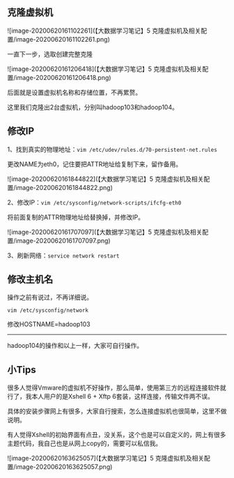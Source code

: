 ##  克隆虚拟机

![image-20200620161102261](【大数据学习笔记】5 克隆虚拟机及相关配置/image-20200620161102261.png)

一直下一步，选取创建完整克隆

![image-20200620161206418](【大数据学习笔记】5 克隆虚拟机及相关配置/image-20200620161206418.png)

后面就是设置虚拟机名称和存储位置，不再累赘。

这里我们克隆出2台虚拟机，分别叫hadoop103和hadoop104。



## 修改IP

1、找到真实的物理地址：`vim /etc/udev/rules.d/70-persistent-net.rules`

更改NAME为eth0，记住要把ATTR地址给复制下来，留作备用。

![image-20200620161844822](【大数据学习笔记】5 克隆虚拟机及相关配置/image-20200620161844822.png)

2、修改IP：`vim /etc/sysconfig/network-scripts/ifcfg-eth0`

将前面复制的ATTR物理地址给替换掉，并修改IP。

![image-20200620161707097](【大数据学习笔记】5 克隆虚拟机及相关配置/image-20200620161707097.png)

3、刷新网络：`service network restart`

 

## 修改主机名

操作之前有说过，不再详细说。

`vim /etc/sysconfig/network`

修改HOSTNAME=hadoop103



---

hadoop104的操作和以上一样，大家可自行操作。



## 小Tips

很多人觉得Vmware的虚拟机不好操作，那么简单，使用第三方的远程连接软件就行了，我本人用户的是Xshell 6 + Xftp 6套装，这样连接，传输文件两不误。

具体的安装步骤网上有很多，大家自行搜索，怎么连接虚拟机也很简单，这里不做说明。

有人觉得Xshell的初始界面有点丑，没关系，这个也是可以自定义的，网上有很多主题代码，我自己也是从网上copy的，需要可以私信我。

![image-20200620163625057](【大数据学习笔记】5 克隆虚拟机及相关配置/image-20200620163625057.png)

